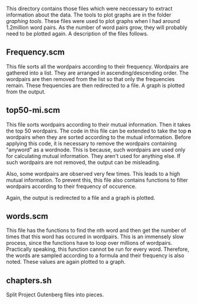 This directory contains those files which were neccessary to extract
information about the data. The tools to plot graphs are in the folder
<i>graphing tools</i>. These files were used to plot graphs when I had
around 1.2million word pairs. As the number of word pairs grow, they
will probably need to be plotted again. A description of the files
follows.

Frequency.scm
-------------
This file sorts all the wordpairs according to their frequency.
Wordpairs are gathered into a list. They are arranged in
ascending/descending order. The wordpairs are then removed from the list
so that only the frequencies remain. These frequencies are then
redirected to a file. A graph is plotted from the output.

top50-mi.scm
------------
This file sorts wordpairs according to their mutual information. Then it
takes the top 50 wordpairs. The code in this file can be extended to
take the top <b>n</b> wordpairs when they are sorted according to the
mutual information. Before applying this code, it is necessary to remove
the wordpairs containing "anyword" as a wordnode. This is because, such
wordpairs are used only for calculating mutual information. They aren't
used for anything else. If such wordpairs are not removed, the output
can be misleading.

Also, some wordpairs are observed very few times. This leads to a high
mutual information. To prevent this, this file also contains functions
to filter wordpairs according to their frequency of occurence.

Again, the output is redirected to a file and a graph is plotted.

words.scm
---------
This file has the functions to find the nth word and then get the number
of times that this word has occured in wordpairs. This is an immensely
slow process, since the functions have to loop over millions of
wordpairs. Practically speaking, this function cannot be run for every
word. Therefore, the words are sampled according to a formula and their
frequency is also noted. These values are again plotted to a graph.


chapters.sh
-----------
Split Project Gutenberg files into pieces.
